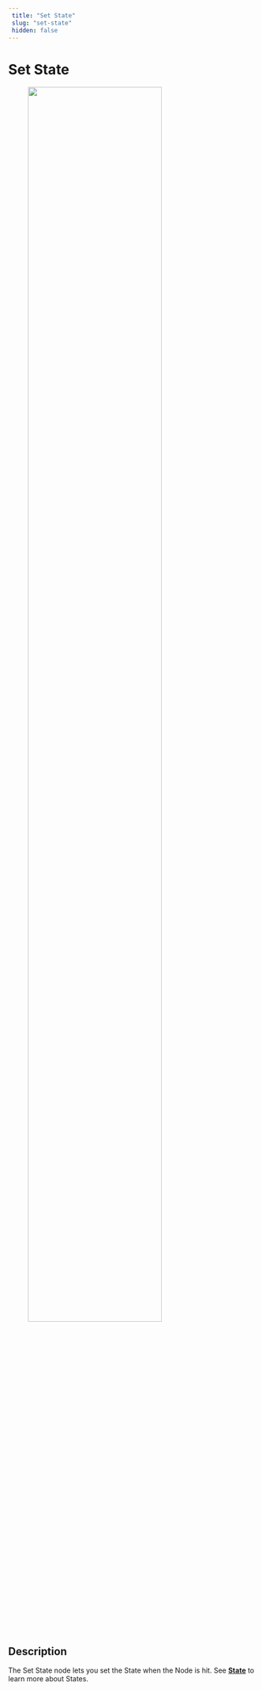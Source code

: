 ```yaml
---
 title: "Set State" 
 slug: "set-state" 
 hidden: false 
---
```

# Set State

<figure>
  <img class="image-center" src="{{config.site_url}}ai/flow-nodes/images/logic/set-state.png" width="80%" />
</figure>

## Description
<div class="divider"></div>

The Set State node lets you set the State when the Node is hit. See [**State**]({{config.site_url}}ai/tools/interaction-panel/state/) to learn more about States.
